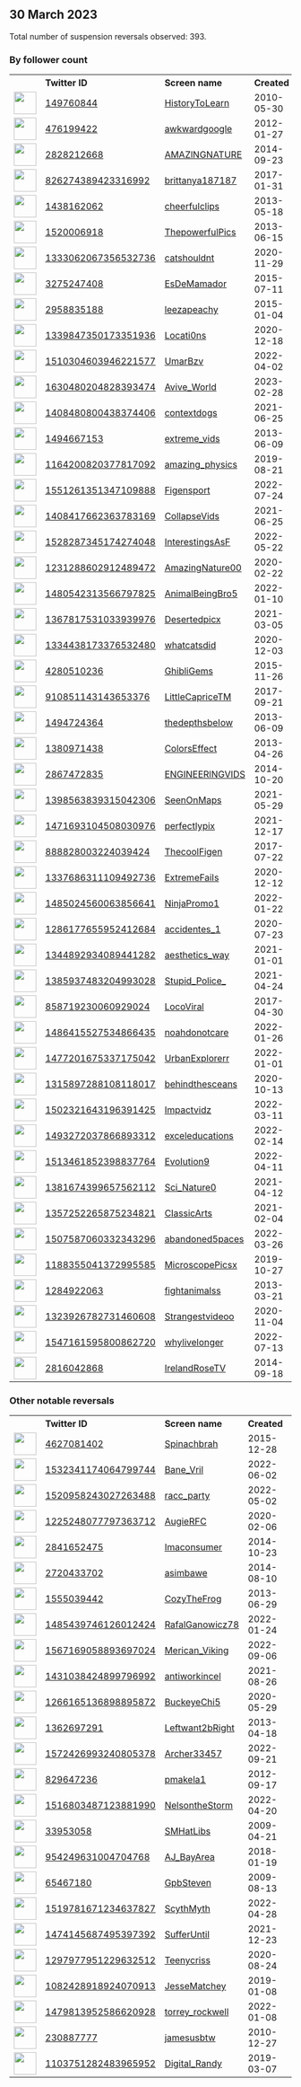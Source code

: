 
## 30 March 2023
Total number of suspension reversals observed: 393.

### By follower count
<table><tr><th></th><th align="left">Twitter ID</th><th align="left">Screen name</th>
<th align="left">Created</th><th align="left">Status</th><th align="left">Suspended</th><th align="left">Followers</th>
<tr><td><a href="https://pbs.twimg.com/profile_images/1641462378993979393/7MqHxkCv_normal.jpg"><img src="https://pbs.twimg.com/profile_images/1641462378993979393/7MqHxkCv_normal.jpg" width="40px" height="40px" align="center"/></a></td><td><a href="https://twitter.com/intent/user?user_id=149760844">149760844</a></td><td><a href="https://twitter.com/HistoryToLearn">HistoryToLearn</a></td><td>2010-05-30</td><td align="center"></td><td></td><td>4537121</td></tr>
<tr><td><a href="https://pbs.twimg.com/profile_images/772081219680997377/94gOHSK8_normal.jpg"><img src="https://pbs.twimg.com/profile_images/772081219680997377/94gOHSK8_normal.jpg" width="40px" height="40px" align="center"/></a></td><td><a href="https://twitter.com/intent/user?user_id=476199422">476199422</a></td><td><a href="https://twitter.com/awkwardgoogle">awkwardgoogle</a></td><td>2012-01-27</td><td align="center"></td><td></td><td>3203208</td></tr>
<tr><td><a href="https://pbs.twimg.com/profile_images/992795937574604802/FMGk7GZN_normal.jpg"><img src="https://pbs.twimg.com/profile_images/992795937574604802/FMGk7GZN_normal.jpg" width="40px" height="40px" align="center"/></a></td><td><a href="https://twitter.com/intent/user?user_id=2828212668">2828212668</a></td><td><a href="https://twitter.com/AMAZlNGNATURE">AMAZlNGNATURE</a></td><td>2014-09-23</td><td align="center"></td><td></td><td>1866883</td></tr>
<tr><td><a href="https://pbs.twimg.com/profile_images/1208847662264438784/lXds-1Sv_normal.jpg"><img src="https://pbs.twimg.com/profile_images/1208847662264438784/lXds-1Sv_normal.jpg" width="40px" height="40px" align="center"/></a></td><td><a href="https://twitter.com/intent/user?user_id=826274389423316992">826274389423316992</a></td><td><a href="https://twitter.com/brittanya187187">brittanya187187</a></td><td>2017-01-31</td><td align="center"></td><td>2022-09-22</td><td>1837244</td></tr>
<tr><td><a href="https://pbs.twimg.com/profile_images/1671450164513370112/rxKlzHvW_normal.jpg"><img src="https://pbs.twimg.com/profile_images/1671450164513370112/rxKlzHvW_normal.jpg" width="40px" height="40px" align="center"/></a></td><td><a href="https://twitter.com/intent/user?user_id=1438162062">1438162062</a></td><td><a href="https://twitter.com/cheerfulclips">cheerfulclips</a></td><td>2013-05-18</td><td align="center"></td><td></td><td>1776962</td></tr>
<tr><td><a href="https://pbs.twimg.com/profile_images/1109427166524198914/x446coSW_normal.jpg"><img src="https://pbs.twimg.com/profile_images/1109427166524198914/x446coSW_normal.jpg" width="40px" height="40px" align="center"/></a></td><td><a href="https://twitter.com/intent/user?user_id=1520006918">1520006918</a></td><td><a href="https://twitter.com/ThepowerfulPics">ThepowerfulPics</a></td><td>2013-06-15</td><td align="center"></td><td></td><td>1296879</td></tr>
<tr><td><a href="https://pbs.twimg.com/profile_images/1346428031313711105/mZzDDU05_normal.jpg"><img src="https://pbs.twimg.com/profile_images/1346428031313711105/mZzDDU05_normal.jpg" width="40px" height="40px" align="center"/></a></td><td><a href="https://twitter.com/intent/user?user_id=1333062067356532736">1333062067356532736</a></td><td><a href="https://twitter.com/catshouldnt">catshouldnt</a></td><td>2020-11-29</td><td align="center"></td><td></td><td>1156680</td></tr>
<tr><td><a href="https://pbs.twimg.com/profile_images/1654849110606848003/JGZ_A4FN_normal.jpg"><img src="https://pbs.twimg.com/profile_images/1654849110606848003/JGZ_A4FN_normal.jpg" width="40px" height="40px" align="center"/></a></td><td><a href="https://twitter.com/intent/user?user_id=3275247408">3275247408</a></td><td><a href="https://twitter.com/EsDeMamador">EsDeMamador</a></td><td>2015-07-11</td><td align="center"></td><td>2022-06-13</td><td>738736</td></tr>
<tr><td><a href="https://pbs.twimg.com/profile_images/1643035788928753664/hzensn_I_normal.jpg"><img src="https://pbs.twimg.com/profile_images/1643035788928753664/hzensn_I_normal.jpg" width="40px" height="40px" align="center"/></a></td><td><a href="https://twitter.com/intent/user?user_id=2958835188">2958835188</a></td><td><a href="https://twitter.com/leezapeachy">leezapeachy</a></td><td>2015-01-04</td><td align="center"></td><td>2022-03-04</td><td>598551</td></tr>
<tr><td><a href="https://pbs.twimg.com/profile_images/1369972073758564355/nzPns41x_normal.jpg"><img src="https://pbs.twimg.com/profile_images/1369972073758564355/nzPns41x_normal.jpg" width="40px" height="40px" align="center"/></a></td><td><a href="https://twitter.com/intent/user?user_id=1339847350173351936">1339847350173351936</a></td><td><a href="https://twitter.com/Locati0ns">Locati0ns</a></td><td>2020-12-18</td><td align="center"></td><td>2022-04-23</td><td>589624</td></tr>
<tr><td><a href="https://pbs.twimg.com/profile_images/1549382285933305857/_DbbLKXw_normal.jpg"><img src="https://pbs.twimg.com/profile_images/1549382285933305857/_DbbLKXw_normal.jpg" width="40px" height="40px" align="center"/></a></td><td><a href="https://twitter.com/intent/user?user_id=1510304603946221577">1510304603946221577</a></td><td><a href="https://twitter.com/UmarBzv">UmarBzv</a></td><td>2022-04-02</td><td align="center"></td><td>2022-08-29</td><td>564822</td></tr>
<tr><td><a href="https://pbs.twimg.com/profile_images/1633444569655443456/kMegvVU__normal.jpg"><img src="https://pbs.twimg.com/profile_images/1633444569655443456/kMegvVU__normal.jpg" width="40px" height="40px" align="center"/></a></td><td><a href="https://twitter.com/intent/user?user_id=1630480204828393474">1630480204828393474</a></td><td><a href="https://twitter.com/Avive_World">Avive_World</a></td><td>2023-02-28</td><td align="center"></td><td>2023-03-22</td><td>556869</td></tr>
<tr><td><a href="https://pbs.twimg.com/profile_images/1409545699503525892/zp9qYqXx_normal.jpg"><img src="https://pbs.twimg.com/profile_images/1409545699503525892/zp9qYqXx_normal.jpg" width="40px" height="40px" align="center"/></a></td><td><a href="https://twitter.com/intent/user?user_id=1408480800438374406">1408480800438374406</a></td><td><a href="https://twitter.com/contextdogs">contextdogs</a></td><td>2021-06-25</td><td align="center"></td><td></td><td>546346</td></tr>
<tr><td><a href="https://pbs.twimg.com/profile_images/1115650392748986370/Ce6L-Vdo_normal.jpg"><img src="https://pbs.twimg.com/profile_images/1115650392748986370/Ce6L-Vdo_normal.jpg" width="40px" height="40px" align="center"/></a></td><td><a href="https://twitter.com/intent/user?user_id=1494667153">1494667153</a></td><td><a href="https://twitter.com/extreme_vids">extreme_vids</a></td><td>2013-06-09</td><td align="center"></td><td></td><td>525207</td></tr>
<tr><td><a href="https://pbs.twimg.com/profile_images/1164201065224572931/t1SuFiK0_normal.jpg"><img src="https://pbs.twimg.com/profile_images/1164201065224572931/t1SuFiK0_normal.jpg" width="40px" height="40px" align="center"/></a></td><td><a href="https://twitter.com/intent/user?user_id=1164200820377817092">1164200820377817092</a></td><td><a href="https://twitter.com/amazing_physics">amazing_physics</a></td><td>2019-08-21</td><td align="center"></td><td>2022-04-13</td><td>448607</td></tr>
<tr><td><a href="https://pbs.twimg.com/profile_images/1651662579293364247/bo770_v__normal.jpg"><img src="https://pbs.twimg.com/profile_images/1651662579293364247/bo770_v__normal.jpg" width="40px" height="40px" align="center"/></a></td><td><a href="https://twitter.com/intent/user?user_id=1551261351347109888">1551261351347109888</a></td><td><a href="https://twitter.com/Figensport">Figensport</a></td><td>2022-07-24</td><td align="center"></td><td>2022-09-13</td><td>430479</td></tr>
<tr><td><a href="https://pbs.twimg.com/profile_images/1408465140136120324/iZKANRsm_normal.jpg"><img src="https://pbs.twimg.com/profile_images/1408465140136120324/iZKANRsm_normal.jpg" width="40px" height="40px" align="center"/></a></td><td><a href="https://twitter.com/intent/user?user_id=1408417662363783169">1408417662363783169</a></td><td><a href="https://twitter.com/CollapseVids">CollapseVids</a></td><td>2021-06-25</td><td align="center"></td><td></td><td>388042</td></tr>
<tr><td><a href="https://pbs.twimg.com/profile_images/1535245369868595200/RLGk4yBP_normal.jpg"><img src="https://pbs.twimg.com/profile_images/1535245369868595200/RLGk4yBP_normal.jpg" width="40px" height="40px" align="center"/></a></td><td><a href="https://twitter.com/intent/user?user_id=1528287345174274048">1528287345174274048</a></td><td><a href="https://twitter.com/InterestingsAsF">InterestingsAsF</a></td><td>2022-05-22</td><td align="center"></td><td>2022-08-17</td><td>372836</td></tr>
<tr><td><a href="https://pbs.twimg.com/profile_images/1238143691841298435/KlJWx_U6_normal.jpg"><img src="https://pbs.twimg.com/profile_images/1238143691841298435/KlJWx_U6_normal.jpg" width="40px" height="40px" align="center"/></a></td><td><a href="https://twitter.com/intent/user?user_id=1231288602912489472">1231288602912489472</a></td><td><a href="https://twitter.com/AmazingNature00">AmazingNature00</a></td><td>2020-02-22</td><td align="center"></td><td>2022-04-13</td><td>337632</td></tr>
<tr><td><a href="https://pbs.twimg.com/profile_images/1485619640315564032/jrJChWzv_normal.jpg"><img src="https://pbs.twimg.com/profile_images/1485619640315564032/jrJChWzv_normal.jpg" width="40px" height="40px" align="center"/></a></td><td><a href="https://twitter.com/intent/user?user_id=1480542313566797825">1480542313566797825</a></td><td><a href="https://twitter.com/AnimalBeingBro5">AnimalBeingBro5</a></td><td>2022-01-10</td><td align="center"></td><td>2022-04-23</td><td>332766</td></tr>
<tr><td><a href="https://pbs.twimg.com/profile_images/1654937013865566208/H0J50I8v_normal.jpg"><img src="https://pbs.twimg.com/profile_images/1654937013865566208/H0J50I8v_normal.jpg" width="40px" height="40px" align="center"/></a></td><td><a href="https://twitter.com/intent/user?user_id=1367817531033939976">1367817531033939976</a></td><td><a href="https://twitter.com/Desertedpicx">Desertedpicx</a></td><td>2021-03-05</td><td align="center"></td><td></td><td>314129</td></tr>
<tr><td><a href="https://pbs.twimg.com/profile_images/1338159308555440128/3pjAdYLv_normal.jpg"><img src="https://pbs.twimg.com/profile_images/1338159308555440128/3pjAdYLv_normal.jpg" width="40px" height="40px" align="center"/></a></td><td><a href="https://twitter.com/intent/user?user_id=1334438173376532480">1334438173376532480</a></td><td><a href="https://twitter.com/whatcatsdid">whatcatsdid</a></td><td>2020-12-03</td><td align="center"></td><td></td><td>312658</td></tr>
<tr><td><a href="https://pbs.twimg.com/profile_images/1385697798721466372/Yd-gU2gM_normal.jpg"><img src="https://pbs.twimg.com/profile_images/1385697798721466372/Yd-gU2gM_normal.jpg" width="40px" height="40px" align="center"/></a></td><td><a href="https://twitter.com/intent/user?user_id=4280510236">4280510236</a></td><td><a href="https://twitter.com/GhibliGems">GhibliGems</a></td><td>2015-11-26</td><td align="center"></td><td></td><td>304700</td></tr>
<tr><td><a href="https://pbs.twimg.com/profile_images/1622238166756298753/iSy-W2cM_normal.jpg"><img src="https://pbs.twimg.com/profile_images/1622238166756298753/iSy-W2cM_normal.jpg" width="40px" height="40px" align="center"/></a></td><td><a href="https://twitter.com/intent/user?user_id=910851143143653376">910851143143653376</a></td><td><a href="https://twitter.com/LittleCapriceTM">LittleCapriceTM</a></td><td>2017-09-21</td><td align="center"></td><td>2022-11-02</td><td>286820</td></tr>
<tr><td><a href="https://pbs.twimg.com/profile_images/1048783889307750402/VrErY4RU_normal.jpg"><img src="https://pbs.twimg.com/profile_images/1048783889307750402/VrErY4RU_normal.jpg" width="40px" height="40px" align="center"/></a></td><td><a href="https://twitter.com/intent/user?user_id=1494724364">1494724364</a></td><td><a href="https://twitter.com/thedepthsbeIow">thedepthsbeIow</a></td><td>2013-06-09</td><td align="center"></td><td></td><td>276475</td></tr>
<tr><td><a href="https://pbs.twimg.com/profile_images/1641849824680230913/ixtIawMR_normal.jpg"><img src="https://pbs.twimg.com/profile_images/1641849824680230913/ixtIawMR_normal.jpg" width="40px" height="40px" align="center"/></a></td><td><a href="https://twitter.com/intent/user?user_id=1380971438">1380971438</a></td><td><a href="https://twitter.com/ColorsEffect">ColorsEffect</a></td><td>2013-04-26</td><td align="center"></td><td></td><td>255625</td></tr>
<tr><td><a href="https://pbs.twimg.com/profile_images/1178301969175154689/jKQaNwUT_normal.jpg"><img src="https://pbs.twimg.com/profile_images/1178301969175154689/jKQaNwUT_normal.jpg" width="40px" height="40px" align="center"/></a></td><td><a href="https://twitter.com/intent/user?user_id=2867472835">2867472835</a></td><td><a href="https://twitter.com/ENGINEERlNGVIDS">ENGINEERlNGVIDS</a></td><td>2014-10-20</td><td align="center"></td><td></td><td>235812</td></tr>
<tr><td><a href="https://pbs.twimg.com/profile_images/1418217609825161217/ZWSeME4w_normal.jpg"><img src="https://pbs.twimg.com/profile_images/1418217609825161217/ZWSeME4w_normal.jpg" width="40px" height="40px" align="center"/></a></td><td><a href="https://twitter.com/intent/user?user_id=1398563839315042306">1398563839315042306</a></td><td><a href="https://twitter.com/SeenOnMaps">SeenOnMaps</a></td><td>2021-05-29</td><td align="center"></td><td></td><td>233836</td></tr>
<tr><td><a href="https://pbs.twimg.com/profile_images/1516001151380262912/eRqEM0M8_normal.jpg"><img src="https://pbs.twimg.com/profile_images/1516001151380262912/eRqEM0M8_normal.jpg" width="40px" height="40px" align="center"/></a></td><td><a href="https://twitter.com/intent/user?user_id=1471693104508030976">1471693104508030976</a></td><td><a href="https://twitter.com/perfectlypix">perfectlypix</a></td><td>2021-12-17</td><td align="center"></td><td>2022-08-06</td><td>205417</td></tr>
<tr><td><a href="https://pbs.twimg.com/profile_images/1658611158310432770/0GmWkLW-_normal.jpg"><img src="https://pbs.twimg.com/profile_images/1658611158310432770/0GmWkLW-_normal.jpg" width="40px" height="40px" align="center"/></a></td><td><a href="https://twitter.com/intent/user?user_id=888828003224039424">888828003224039424</a></td><td><a href="https://twitter.com/ThecoolFigen">ThecoolFigen</a></td><td>2017-07-22</td><td align="center"></td><td>2022-08-12</td><td>205003</td></tr>
<tr><td><a href="https://pbs.twimg.com/profile_images/1435448637937512448/SBBqW7AW_normal.jpg"><img src="https://pbs.twimg.com/profile_images/1435448637937512448/SBBqW7AW_normal.jpg" width="40px" height="40px" align="center"/></a></td><td><a href="https://twitter.com/intent/user?user_id=1337686311109492736">1337686311109492736</a></td><td><a href="https://twitter.com/ExtremeFaiIs">ExtremeFaiIs</a></td><td>2020-12-12</td><td align="center"></td><td></td><td>203107</td></tr>
<tr><td><a href="https://pbs.twimg.com/profile_images/1644781765117071360/z_wAJMyi_normal.jpg"><img src="https://pbs.twimg.com/profile_images/1644781765117071360/z_wAJMyi_normal.jpg" width="40px" height="40px" align="center"/></a></td><td><a href="https://twitter.com/intent/user?user_id=1485024560063856641">1485024560063856641</a></td><td><a href="https://twitter.com/NinjaPromo1">NinjaPromo1</a></td><td>2022-01-22</td><td align="center"></td><td>2022-11-23</td><td>193478</td></tr>
<tr><td><a href="https://pbs.twimg.com/profile_images/1482182178230444039/D8tdf4NX_normal.jpg"><img src="https://pbs.twimg.com/profile_images/1482182178230444039/D8tdf4NX_normal.jpg" width="40px" height="40px" align="center"/></a></td><td><a href="https://twitter.com/intent/user?user_id=1286177655952412684">1286177655952412684</a></td><td><a href="https://twitter.com/accidentes_1">accidentes_1</a></td><td>2020-07-23</td><td align="center"></td><td>2022-08-08</td><td>188728</td></tr>
<tr><td><a href="https://pbs.twimg.com/profile_images/1390536079896322052/tywXphAl_normal.jpg"><img src="https://pbs.twimg.com/profile_images/1390536079896322052/tywXphAl_normal.jpg" width="40px" height="40px" align="center"/></a></td><td><a href="https://twitter.com/intent/user?user_id=1344892934089441282">1344892934089441282</a></td><td><a href="https://twitter.com/aesthetics_way">aesthetics_way</a></td><td>2021-01-01</td><td align="center"></td><td></td><td>175383</td></tr>
<tr><td><a href="https://pbs.twimg.com/profile_images/1410974542919393281/2CB-yfKR_normal.jpg"><img src="https://pbs.twimg.com/profile_images/1410974542919393281/2CB-yfKR_normal.jpg" width="40px" height="40px" align="center"/></a></td><td><a href="https://twitter.com/intent/user?user_id=1385937483204993028">1385937483204993028</a></td><td><a href="https://twitter.com/Stupid_Police_">Stupid_Police_</a></td><td>2021-04-24</td><td align="center"></td><td>2022-08-12</td><td>164175</td></tr>
<tr><td><a href="https://pbs.twimg.com/profile_images/1641623117222277120/msruTVsS_normal.jpg"><img src="https://pbs.twimg.com/profile_images/1641623117222277120/msruTVsS_normal.jpg" width="40px" height="40px" align="center"/></a></td><td><a href="https://twitter.com/intent/user?user_id=858719230060929024">858719230060929024</a></td><td><a href="https://twitter.com/LocoViral">LocoViral</a></td><td>2017-04-30</td><td align="center"></td><td>2022-02-22</td><td>163428</td></tr>
<tr><td><a href="https://pbs.twimg.com/profile_images/1486415604609392640/6odqX30E_normal.jpg"><img src="https://pbs.twimg.com/profile_images/1486415604609392640/6odqX30E_normal.jpg" width="40px" height="40px" align="center"/></a></td><td><a href="https://twitter.com/intent/user?user_id=1486415527534866435">1486415527534866435</a></td><td><a href="https://twitter.com/noahdonotcare">noahdonotcare</a></td><td>2022-01-26</td><td align="center"></td><td>2022-08-13</td><td>146384</td></tr>
<tr><td><a href="https://pbs.twimg.com/profile_images/1489456561001201665/pdVKUqED_normal.jpg"><img src="https://pbs.twimg.com/profile_images/1489456561001201665/pdVKUqED_normal.jpg" width="40px" height="40px" align="center"/></a></td><td><a href="https://twitter.com/intent/user?user_id=1477201675337175042">1477201675337175042</a></td><td><a href="https://twitter.com/UrbanExplorerr">UrbanExplorerr</a></td><td>2022-01-01</td><td align="center"></td><td>2022-03-27</td><td>146366</td></tr>
<tr><td><a href="https://pbs.twimg.com/profile_images/1330740297983135745/A7-hkDQ0_normal.jpg"><img src="https://pbs.twimg.com/profile_images/1330740297983135745/A7-hkDQ0_normal.jpg" width="40px" height="40px" align="center"/></a></td><td><a href="https://twitter.com/intent/user?user_id=1315897288108118017">1315897288108118017</a></td><td><a href="https://twitter.com/behindthesceans">behindthesceans</a></td><td>2020-10-13</td><td align="center"></td><td></td><td>145382</td></tr>
<tr><td><a href="https://pbs.twimg.com/profile_images/1646403725710479360/FSX98oZf_normal.jpg"><img src="https://pbs.twimg.com/profile_images/1646403725710479360/FSX98oZf_normal.jpg" width="40px" height="40px" align="center"/></a></td><td><a href="https://twitter.com/intent/user?user_id=1502321643196391425">1502321643196391425</a></td><td><a href="https://twitter.com/Impactvidz">Impactvidz</a></td><td>2022-03-11</td><td align="center"></td><td>2022-08-08</td><td>136617</td></tr>
<tr><td><a href="https://pbs.twimg.com/profile_images/1499967258583437312/N9nqlaNj_normal.jpg"><img src="https://pbs.twimg.com/profile_images/1499967258583437312/N9nqlaNj_normal.jpg" width="40px" height="40px" align="center"/></a></td><td><a href="https://twitter.com/intent/user?user_id=1493272037866893312">1493272037866893312</a></td><td><a href="https://twitter.com/exceleducations">exceleducations</a></td><td>2022-02-14</td><td align="center"></td><td>2022-03-12</td><td>136058</td></tr>
<tr><td><a href="https://pbs.twimg.com/profile_images/1552669095291527168/Ymz25Din_normal.jpg"><img src="https://pbs.twimg.com/profile_images/1552669095291527168/Ymz25Din_normal.jpg" width="40px" height="40px" align="center"/></a></td><td><a href="https://twitter.com/intent/user?user_id=1513461852398837764">1513461852398837764</a></td><td><a href="https://twitter.com/EvoIution9">EvoIution9</a></td><td>2022-04-11</td><td align="center"></td><td>2022-08-06</td><td>135507</td></tr>
<tr><td><a href="https://pbs.twimg.com/profile_images/1426540002775871491/3MiTISL9_normal.jpg"><img src="https://pbs.twimg.com/profile_images/1426540002775871491/3MiTISL9_normal.jpg" width="40px" height="40px" align="center"/></a></td><td><a href="https://twitter.com/intent/user?user_id=1381674399657562112">1381674399657562112</a></td><td><a href="https://twitter.com/Sci_Nature0">Sci_Nature0</a></td><td>2021-04-12</td><td align="center"></td><td>2022-05-31</td><td>131708</td></tr>
<tr><td><a href="https://pbs.twimg.com/profile_images/1661790156335243264/5P7AvMCz_normal.jpg"><img src="https://pbs.twimg.com/profile_images/1661790156335243264/5P7AvMCz_normal.jpg" width="40px" height="40px" align="center"/></a></td><td><a href="https://twitter.com/intent/user?user_id=1357252265875234821">1357252265875234821</a></td><td><a href="https://twitter.com/CIassicArts">CIassicArts</a></td><td>2021-02-04</td><td align="center"></td><td></td><td>115386</td></tr>
<tr><td><a href="https://pbs.twimg.com/profile_images/1667419810760900614/NNg6kA7D_normal.jpg"><img src="https://pbs.twimg.com/profile_images/1667419810760900614/NNg6kA7D_normal.jpg" width="40px" height="40px" align="center"/></a></td><td><a href="https://twitter.com/intent/user?user_id=1507587060332343296">1507587060332343296</a></td><td><a href="https://twitter.com/abandoned5paces">abandoned5paces</a></td><td>2022-03-26</td><td align="center"></td><td>2022-04-24</td><td>114824</td></tr>
<tr><td><a href="https://pbs.twimg.com/profile_images/1518128537735426049/FELQlqYt_normal.jpg"><img src="https://pbs.twimg.com/profile_images/1518128537735426049/FELQlqYt_normal.jpg" width="40px" height="40px" align="center"/></a></td><td><a href="https://twitter.com/intent/user?user_id=1188355041372995585">1188355041372995585</a></td><td><a href="https://twitter.com/MicroscopePicsx">MicroscopePicsx</a></td><td>2019-10-27</td><td align="center"></td><td>2022-08-06</td><td>113592</td></tr>
<tr><td><a href="https://pbs.twimg.com/profile_images/1021647154807418880/o4xpsIHz_normal.jpg"><img src="https://pbs.twimg.com/profile_images/1021647154807418880/o4xpsIHz_normal.jpg" width="40px" height="40px" align="center"/></a></td><td><a href="https://twitter.com/intent/user?user_id=1284922063">1284922063</a></td><td><a href="https://twitter.com/fightanimalss">fightanimalss</a></td><td>2013-03-21</td><td align="center"></td><td></td><td>112247</td></tr>
<tr><td><a href="https://pbs.twimg.com/profile_images/1367296409087610882/66Cts7eS_normal.jpg"><img src="https://pbs.twimg.com/profile_images/1367296409087610882/66Cts7eS_normal.jpg" width="40px" height="40px" align="center"/></a></td><td><a href="https://twitter.com/intent/user?user_id=1323926782731460608">1323926782731460608</a></td><td><a href="https://twitter.com/Strangestvideoo">Strangestvideoo</a></td><td>2020-11-04</td><td align="center"></td><td></td><td>108157</td></tr>
<tr><td><a href="https://pbs.twimg.com/profile_images/1657380423432015873/PwPu9By8_normal.jpg"><img src="https://pbs.twimg.com/profile_images/1657380423432015873/PwPu9By8_normal.jpg" width="40px" height="40px" align="center"/></a></td><td><a href="https://twitter.com/intent/user?user_id=1547161595800862720">1547161595800862720</a></td><td><a href="https://twitter.com/whylivelonger">whylivelonger</a></td><td>2022-07-13</td><td align="center"></td><td>2022-08-18</td><td>106469</td></tr>
<tr><td><a href="https://pbs.twimg.com/profile_images/1641574623157297154/o3Bi-9xL_normal.jpg"><img src="https://pbs.twimg.com/profile_images/1641574623157297154/o3Bi-9xL_normal.jpg" width="40px" height="40px" align="center"/></a></td><td><a href="https://twitter.com/intent/user?user_id=2816042868">2816042868</a></td><td><a href="https://twitter.com/IrelandRoseTV">IrelandRoseTV</a></td><td>2014-09-18</td><td align="center"></td><td>2022-03-04</td><td>103966</td></tr>
</table>

### Other notable reversals
<table><tr><th></th><th align="left">Twitter ID</th><th align="left">Screen name</th>
<th align="left">Created</th><th align="left">Status</th><th align="left">Suspended</th><th align="left">Followers</th>
<tr><td><a href="https://pbs.twimg.com/profile_images/1584653546129088514/ZvpvqHfT_normal.jpg"><img src="https://pbs.twimg.com/profile_images/1584653546129088514/ZvpvqHfT_normal.jpg" width="40px" height="40px" align="center"/></a></td><td><a href="https://twitter.com/intent/user?user_id=4627081402">4627081402</a></td><td><a href="https://twitter.com/Spinachbrah">Spinachbrah</a></td><td>2015-12-28</td><td align="center"></td><td>2022-10-30</td><td>26397</td></tr>
<tr><td><a href="https://pbs.twimg.com/profile_images/1535686063171293184/CoKyHppT_normal.jpg"><img src="https://pbs.twimg.com/profile_images/1535686063171293184/CoKyHppT_normal.jpg" width="40px" height="40px" align="center"/></a></td><td><a href="https://twitter.com/intent/user?user_id=1532341174064799744">1532341174064799744</a></td><td><a href="https://twitter.com/Bane_Vril">Bane_Vril</a></td><td>2022-06-02</td><td align="center"></td><td>2022-06-14</td><td>281</td></tr>
<tr><td><a href="https://pbs.twimg.com/profile_images/1521309479819689990/8QJlxzui_normal.jpg"><img src="https://pbs.twimg.com/profile_images/1521309479819689990/8QJlxzui_normal.jpg" width="40px" height="40px" align="center"/></a></td><td><a href="https://twitter.com/intent/user?user_id=1520958243027263488">1520958243027263488</a></td><td><a href="https://twitter.com/racc_party">racc_party</a></td><td>2022-05-02</td><td align="center"></td><td>2022-11-29</td><td>149</td></tr>
<tr><td><a href="https://pbs.twimg.com/profile_images/1559266296197431297/QLOpOV3v_normal.jpg"><img src="https://pbs.twimg.com/profile_images/1559266296197431297/QLOpOV3v_normal.jpg" width="40px" height="40px" align="center"/></a></td><td><a href="https://twitter.com/intent/user?user_id=1225248077797363712">1225248077797363712</a></td><td><a href="https://twitter.com/AugieRFC">AugieRFC</a></td><td>2020-02-06</td><td align="center">🚫</td><td>2023-03-28</td><td>17164</td></tr>
<tr><td><a href="https://pbs.twimg.com/profile_images/1335575947702054912/4tWIb83u_normal.jpg"><img src="https://pbs.twimg.com/profile_images/1335575947702054912/4tWIb83u_normal.jpg" width="40px" height="40px" align="center"/></a></td><td><a href="https://twitter.com/intent/user?user_id=2841652475">2841652475</a></td><td><a href="https://twitter.com/Imaconsumer">Imaconsumer</a></td><td>2014-10-23</td><td align="center"></td><td>2022-12-30</td><td>2777</td></tr>
<tr><td><a href="https://pbs.twimg.com/profile_images/1279196321816215552/jSSX_5Fg_normal.jpg"><img src="https://pbs.twimg.com/profile_images/1279196321816215552/jSSX_5Fg_normal.jpg" width="40px" height="40px" align="center"/></a></td><td><a href="https://twitter.com/intent/user?user_id=2720433702">2720433702</a></td><td><a href="https://twitter.com/asimbawe">asimbawe</a></td><td>2014-08-10</td><td align="center"></td><td>2022-12-01</td><td>100137</td></tr>
<tr><td><a href="https://pbs.twimg.com/profile_images/1660104395667968001/Eu_M0KMh_normal.jpg"><img src="https://pbs.twimg.com/profile_images/1660104395667968001/Eu_M0KMh_normal.jpg" width="40px" height="40px" align="center"/></a></td><td><a href="https://twitter.com/intent/user?user_id=1555039442">1555039442</a></td><td><a href="https://twitter.com/CozyTheFrog">CozyTheFrog</a></td><td>2013-06-29</td><td align="center"></td><td>2022-10-30</td><td>191</td></tr>
<tr><td><a href="https://pbs.twimg.com/profile_images/1485490182396821508/xRMjfOb9_normal.jpg"><img src="https://pbs.twimg.com/profile_images/1485490182396821508/xRMjfOb9_normal.jpg" width="40px" height="40px" align="center"/></a></td><td><a href="https://twitter.com/intent/user?user_id=1485439746126012424">1485439746126012424</a></td><td><a href="https://twitter.com/RafalGanowicz78">RafalGanowicz78</a></td><td>2022-01-24</td><td align="center"></td><td>2022-12-16</td><td>235</td></tr>
<tr><td><a href="https://pbs.twimg.com/profile_images/1653174005900214278/Kv87XEjn_normal.jpg"><img src="https://pbs.twimg.com/profile_images/1653174005900214278/Kv87XEjn_normal.jpg" width="40px" height="40px" align="center"/></a></td><td><a href="https://twitter.com/intent/user?user_id=1567169058893697024">1567169058893697024</a></td><td><a href="https://twitter.com/Merican_Viking">Merican_Viking</a></td><td>2022-09-06</td><td align="center"></td><td>2022-12-30</td><td>3411</td></tr>
<tr><td><a href="https://pbs.twimg.com/profile_images/1642261925693214720/vTGlmZd0_normal.jpg"><img src="https://pbs.twimg.com/profile_images/1642261925693214720/vTGlmZd0_normal.jpg" width="40px" height="40px" align="center"/></a></td><td><a href="https://twitter.com/intent/user?user_id=1431038424899796992">1431038424899796992</a></td><td><a href="https://twitter.com/antiworkincel">antiworkincel</a></td><td>2021-08-26</td><td align="center">🔒</td><td>2022-12-16</td><td>682</td></tr>
<tr><td><a href="https://pbs.twimg.com/profile_images/1523173692947189763/J038vPj4_normal.jpg"><img src="https://pbs.twimg.com/profile_images/1523173692947189763/J038vPj4_normal.jpg" width="40px" height="40px" align="center"/></a></td><td><a href="https://twitter.com/intent/user?user_id=1266165136898895872">1266165136898895872</a></td><td><a href="https://twitter.com/BuckeyeChi5">BuckeyeChi5</a></td><td>2020-05-29</td><td align="center"></td><td>2023-01-03</td><td>703</td></tr>
<tr><td><a href="https://pbs.twimg.com/profile_images/378800000059376802/f8c30260e97e3ba97c3b8a401781ae83_normal.jpeg"><img src="https://pbs.twimg.com/profile_images/378800000059376802/f8c30260e97e3ba97c3b8a401781ae83_normal.jpeg" width="40px" height="40px" align="center"/></a></td><td><a href="https://twitter.com/intent/user?user_id=1362697291">1362697291</a></td><td><a href="https://twitter.com/Leftwant2bRight">Leftwant2bRight</a></td><td>2013-04-18</td><td align="center"></td><td>2023-03-23</td><td>685</td></tr>
<tr><td><a href="https://pbs.twimg.com/profile_images/1577367630150660096/6vZln5Xy_normal.jpg"><img src="https://pbs.twimg.com/profile_images/1577367630150660096/6vZln5Xy_normal.jpg" width="40px" height="40px" align="center"/></a></td><td><a href="https://twitter.com/intent/user?user_id=1572426993240805378">1572426993240805378</a></td><td><a href="https://twitter.com/Archer33457">Archer33457</a></td><td>2022-09-21</td><td align="center">👋</td><td>2022-12-11</td><td>14</td></tr>
<tr><td><a href="https://pbs.twimg.com/profile_images/1623732814985175040/1NnBt2zy_normal.jpg"><img src="https://pbs.twimg.com/profile_images/1623732814985175040/1NnBt2zy_normal.jpg" width="40px" height="40px" align="center"/></a></td><td><a href="https://twitter.com/intent/user?user_id=829647236">829647236</a></td><td><a href="https://twitter.com/pmakela1">pmakela1</a></td><td>2012-09-17</td><td align="center">🚫</td><td>2023-03-23</td><td>62789</td></tr>
<tr><td><a href="https://pbs.twimg.com/profile_images/1518573454135545856/zvce7Ueg_normal.jpg"><img src="https://pbs.twimg.com/profile_images/1518573454135545856/zvce7Ueg_normal.jpg" width="40px" height="40px" align="center"/></a></td><td><a href="https://twitter.com/intent/user?user_id=1516803487123881990">1516803487123881990</a></td><td><a href="https://twitter.com/NelsontheStorm">NelsontheStorm</a></td><td>2022-04-20</td><td align="center"></td><td>2022-12-14</td><td>96</td></tr>
<tr><td><a href="https://pbs.twimg.com/profile_images/1641531320202305540/IZgSFNRM_normal.jpg"><img src="https://pbs.twimg.com/profile_images/1641531320202305540/IZgSFNRM_normal.jpg" width="40px" height="40px" align="center"/></a></td><td><a href="https://twitter.com/intent/user?user_id=33953058">33953058</a></td><td><a href="https://twitter.com/SMHatLibs">SMHatLibs</a></td><td>2009-04-21</td><td align="center"></td><td>2022-10-27</td><td>29948</td></tr>
<tr><td><a href="https://pbs.twimg.com/profile_images/1473590313113374720/rrw-kVV-_normal.jpg"><img src="https://pbs.twimg.com/profile_images/1473590313113374720/rrw-kVV-_normal.jpg" width="40px" height="40px" align="center"/></a></td><td><a href="https://twitter.com/intent/user?user_id=954249631004704768">954249631004704768</a></td><td><a href="https://twitter.com/AJ_BayArea">AJ_BayArea</a></td><td>2018-01-19</td><td align="center"></td><td>2022-12-05</td><td>52</td></tr>
<tr><td><a href="https://pbs.twimg.com/profile_images/1560823584531963904/qRF1Uya0_normal.jpg"><img src="https://pbs.twimg.com/profile_images/1560823584531963904/qRF1Uya0_normal.jpg" width="40px" height="40px" align="center"/></a></td><td><a href="https://twitter.com/intent/user?user_id=65467180">65467180</a></td><td><a href="https://twitter.com/GpbSteven">GpbSteven</a></td><td>2009-08-13</td><td align="center"></td><td>2022-12-26</td><td>416</td></tr>
<tr><td><a href="https://pbs.twimg.com/profile_images/1561904700319989761/NvJ2Z-ko_normal.jpg"><img src="https://pbs.twimg.com/profile_images/1561904700319989761/NvJ2Z-ko_normal.jpg" width="40px" height="40px" align="center"/></a></td><td><a href="https://twitter.com/intent/user?user_id=1519781671234637827">1519781671234637827</a></td><td><a href="https://twitter.com/ScythMyth">ScythMyth</a></td><td>2022-04-28</td><td align="center"></td><td>2022-09-16</td><td>1103</td></tr>
<tr><td><a href="https://pbs.twimg.com/profile_images/1474172957404635137/_wFn2kKO_normal.jpg"><img src="https://pbs.twimg.com/profile_images/1474172957404635137/_wFn2kKO_normal.jpg" width="40px" height="40px" align="center"/></a></td><td><a href="https://twitter.com/intent/user?user_id=1474145687495397392">1474145687495397392</a></td><td><a href="https://twitter.com/SufferUntil">SufferUntil</a></td><td>2021-12-23</td><td align="center"></td><td>2022-11-28</td><td>30</td></tr>
<tr><td><a href="https://pbs.twimg.com/profile_images/1670806245651914754/nnXQM71r_normal.jpg"><img src="https://pbs.twimg.com/profile_images/1670806245651914754/nnXQM71r_normal.jpg" width="40px" height="40px" align="center"/></a></td><td><a href="https://twitter.com/intent/user?user_id=1297977951229632512">1297977951229632512</a></td><td><a href="https://twitter.com/Teenycriss">Teenycriss</a></td><td>2020-08-24</td><td align="center"></td><td>2023-03-25</td><td>3055</td></tr>
<tr><td><a href="https://pbs.twimg.com/profile_images/1161389047090044928/yaxbjg3R_normal.jpg"><img src="https://pbs.twimg.com/profile_images/1161389047090044928/yaxbjg3R_normal.jpg" width="40px" height="40px" align="center"/></a></td><td><a href="https://twitter.com/intent/user?user_id=1082428918924070913">1082428918924070913</a></td><td><a href="https://twitter.com/JesseMatchey">JesseMatchey</a></td><td>2019-01-08</td><td align="center"></td><td>2022-07-16</td><td>25191</td></tr>
<tr><td><a href="https://pbs.twimg.com/profile_images/1596623720608632833/jiwQrH2h_normal.jpg"><img src="https://pbs.twimg.com/profile_images/1596623720608632833/jiwQrH2h_normal.jpg" width="40px" height="40px" align="center"/></a></td><td><a href="https://twitter.com/intent/user?user_id=1479813952586620928">1479813952586620928</a></td><td><a href="https://twitter.com/torrey_rockwell">torrey_rockwell</a></td><td>2022-01-08</td><td align="center"></td><td>2022-12-15</td><td>109</td></tr>
<tr><td><a href="https://pbs.twimg.com/profile_images/1368086187471106050/h5VGS_vW_normal.jpg"><img src="https://pbs.twimg.com/profile_images/1368086187471106050/h5VGS_vW_normal.jpg" width="40px" height="40px" align="center"/></a></td><td><a href="https://twitter.com/intent/user?user_id=230887777">230887777</a></td><td><a href="https://twitter.com/jamesusbtw">jamesusbtw</a></td><td>2010-12-27</td><td align="center"></td><td>2022-10-30</td><td>253</td></tr>
<tr><td><a href="https://pbs.twimg.com/profile_images/1625163166391975936/WXO-Yng3_normal.jpg"><img src="https://pbs.twimg.com/profile_images/1625163166391975936/WXO-Yng3_normal.jpg" width="40px" height="40px" align="center"/></a></td><td><a href="https://twitter.com/intent/user?user_id=1103751282483965952">1103751282483965952</a></td><td><a href="https://twitter.com/Digital_Randy">Digital_Randy</a></td><td>2019-03-07</td><td align="center"></td><td>2023-03-14</td><td>13</td></tr>
</table>
